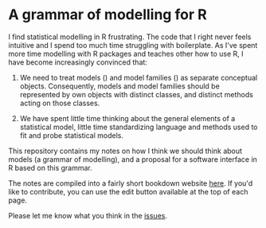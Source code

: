 # A grammar of modelling for R

I find statistical modelling in R frustrating. The code that I right never feels intuitive and I spend too much time struggling with boilerplate. As I've spent more time modelling with R packages and teaches other how to use R, I have become increasingly convinced that:

1. We need to treat models () and model families () as separate conceptual objects. Consequently, models and model families should be represented by own objects with distinct classes, and distinct methods acting on those classes.

2. We have spent little time thinking about the general elements of a statistical model, little time standardizing language and methods used to fit and probe statistical models.

This repository contains my notes on how I think we should think about models (a grammar of modelling), and a proposal for a software interface in R based on this grammar.

The notes are compiled into a fairly short bookdown website [here](https://alexpghayes.github.io/modelling-in-r/). If you'd like to contribute,  you can use the edit button available at the top of each page.

Please let me know what you think in the [issues](https://github.com/alexpghayes/modelling-in-r/issues).

